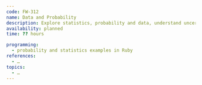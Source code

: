 ```yaml
---
code: FW-312
name: Data and Probability
description: Explore statistics, probability and data, understand uncertainty and make data-driven decisions.
availability: planned
time: ?? hours

programming:
  - probability and statistics examples in Ruby
references:
  - …
topics:
  - …
---
```

